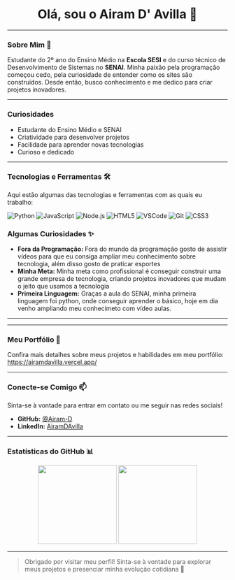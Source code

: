 <h1 align="center">Olá, sou o Airam D' Avilla 🚀</h1>

---

### Sobre Mim 👋

Estudante do 2º ano do Ensino Médio na **Escola SESI** e do curso técnico de Desenvolvimento de Sistemas no **SENAI**. Minha paixão pela programação começou cedo, pela curiosidade de entender como os sites são construídos. Desde então, busco conhecimento e me dedico para criar projetos inovadores.

---

### Curiosidades

* Estudante do Ensino Médio e SENAI
* Criatividade para desenvolver projetos
* Facilidade para aprender novas tecnologias
* Curioso e dedicado

---

### Tecnologias e Ferramentas 🛠️

Aqui estão algumas das tecnologias e ferramentas com as quais eu trabalho:

![Python](https://img.shields.io/badge/Python-3776AB?style=for-the-badge&logo=python&logoColor=white)
![JavaScript](https://img.shields.io/badge/JavaScript-F7DF1E?style=for-the-badge&logo=javascript&logoColor=black)
![Node.js](https://img.shields.io/badge/Node.js-43853D?style=for-the-badge&logo=node.js&logoColor=white)
![HTML5](https://img.shields.io/badge/HTML5-E34F26?style=for-the-badge&logo=html5&logoColor=white)
![VSCode](https://img.shields.io/badge/VSCode-007ACC?style=for-the-badge&logo=visual-studio-code&logoColor=white)
![Git](https://img.shields.io/badge/Git-F05032?style=for-the-badge&logo=git&logoColor=white)
![CSS3](https://img.shields.io/badge/CSS3-1572B6?style=for-the-badge&logo=css3&logoColor=white)


### Algumas Curiosidades ✨

* **Fora da Programação:** Fora do mundo da programação gosto de assistir vídeos para que eu consiga ampliar meu conhecimento sobre tecnologia, além disso gosto de praticar esportes
* **Minha Meta:** Minha meta como profissional é conseguir construir uma grande empresa de tecnologia, criando projetos inovadores que mudam o jeito que usamos a tecnologia 
* **Primeira Linguagem:** Graças a aula do SENAI, minha primeira linguagem foi python, onde conseguir aprender o básico, hoje em dia venho ampliando meu conhecimeto com vídeo aulas.
  
---

---

### Meu Portfólio 💼

Confira mais detalhes sobre meus projetos e habilidades em meu portfólio: https://airamdavilla.vercel.app/

---

### Conecte-se Comigo 📫

Sinta-se à vontade para entrar em contato ou me seguir nas redes sociais!

* **GitHub:** [@Airam-D](https://github.com/Airam-D)
* **LinkedIn:** [AiramDAvilla](https://www.linkedin.com/in/airam-davilla-94551a382/)
  
---

### Estatísticas do GitHub 📊

<div align="center">
  <img height="180em" src="https://github-readme-stats.vercel.app/api?username=Airam-D&show_icons=true&theme=dracula&hide=issues"/>
  <img height="180em" src="https://github-readme-stats.vercel.app/api/top-langs/?username=Airam-D&layout=compact&theme=dracula&hide=Jupyter%20Notebook"/>
</div>

---

> Obrigado por visitar meu perfil! Sinta-se à vontade para explorar meus projetos e presenciar minha evolução cotidiana 🚀
